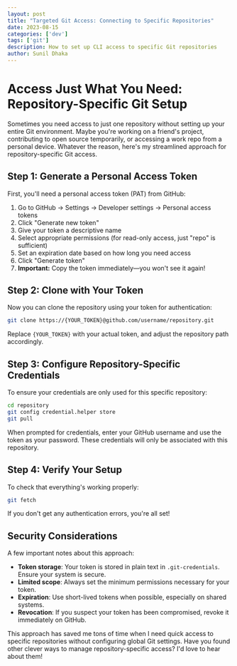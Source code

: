 ```yaml
---
layout: post
title: "Targeted Git Access: Connecting to Specific Repositories"
date: 2023-08-15
categories: ['dev']
tags: ['git']
description: How to set up CLI access to specific Git repositories
author: Sunil Dhaka
---
```


# Access Just What You Need: Repository-Specific Git Setup

Sometimes you need access to just one repository without setting up your entire Git environment. Maybe you're working on a friend's project, contributing to open source temporarily, or accessing a work repo from a personal device. Whatever the reason, here's my streamlined approach for repository-specific Git access.

## Step 1: Generate a Personal Access Token

First, you'll need a personal access token (PAT) from GitHub:

1. Go to GitHub → Settings → Developer settings → Personal access tokens
2. Click "Generate new token"
3. Give your token a descriptive name
4. Select appropriate permissions (for read-only access, just "repo" is sufficient)
5. Set an expiration date based on how long you need access
6. Click "Generate token"
7. **Important:** Copy the token immediately—you won't see it again!

## Step 2: Clone with Your Token

Now you can clone the repository using your token for authentication:

```bash
git clone https://{YOUR_TOKEN}@github.com/username/repository.git
```

Replace `{YOUR_TOKEN}` with your actual token, and adjust the repository path accordingly.

## Step 3: Configure Repository-Specific Credentials

To ensure your credentials are only used for this specific repository:

```bash
cd repository
git config credential.helper store
git pull
```

When prompted for credentials, enter your GitHub username and use the token as your password. These credentials will only be associated with this repository.

## Step 4: Verify Your Setup

To check that everything's working properly:

```bash
git fetch
```

If you don't get any authentication errors, you're all set!

## Security Considerations

A few important notes about this approach:

- **Token storage**: Your token is stored in plain text in `.git-credentials`. Ensure your system is secure.
- **Limited scope**: Always set the minimum permissions necessary for your token.
- **Expiration**: Use short-lived tokens when possible, especially on shared systems.
- **Revocation**: If you suspect your token has been compromised, revoke it immediately on GitHub.

This approach has saved me tons of time when I need quick access to specific repositories without configuring global Git settings. Have you found other clever ways to manage repository-specific access? I'd love to hear about them!
